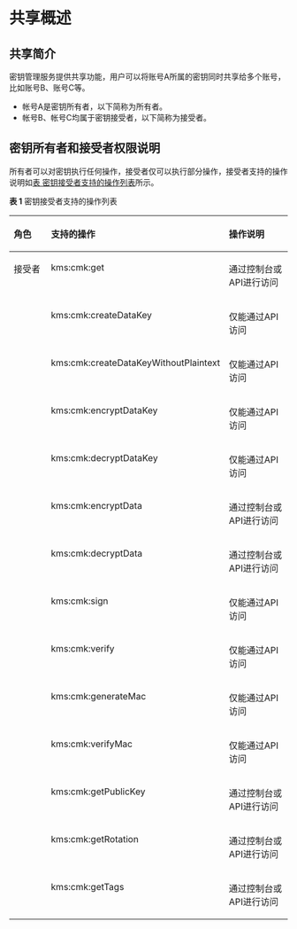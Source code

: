 # 共享概述<a name="dew_01_0308"></a>

## 共享简介<a name="section15545257194912"></a>

密钥管理服务提供共享功能，用户可以将账号A所属的密钥同时共享给多个账号，比如账号B、账号C等。

-   帐号A是密钥所有者，以下简称为所有者。
-   帐号B、帐号C均属于密钥接受者，以下简称为接受者。

## 密钥所有者和接受者权限说明<a name="section295835592719"></a>

所有者可以对密钥执行任何操作，接受者仅可以执行部分操作，接受者支持的操作说明如[表 密钥接受者支持的操作列表](#table61510402910)所示。

**表 1**  密钥接受者支持的操作列表

<a name="table61510402910"></a>
<table><thead align="left"><tr id="row7151442299"><th class="cellrowborder" valign="top" width="22.832283228322833%" id="mcps1.2.4.1.1"><p id="p16151841293"><a name="p16151841293"></a><a name="p16151841293"></a>角色</p>
</th>
<th class="cellrowborder" valign="top" width="35.11351135113511%" id="mcps1.2.4.1.2"><p id="p615645292"><a name="p615645292"></a><a name="p615645292"></a>支持的操作</p>
</th>
<th class="cellrowborder" valign="top" width="42.054205420542054%" id="mcps1.2.4.1.3"><p id="p1415843295"><a name="p1415843295"></a><a name="p1415843295"></a>操作说明</p>
</th>
</tr>
</thead>
<tbody><tr id="row3161649297"><td class="cellrowborder" rowspan="14" valign="top" width="22.832283228322833%" headers="mcps1.2.4.1.1 "><p id="p18166420294"><a name="p18166420294"></a><a name="p18166420294"></a>接受者</p>
</td>
<td class="cellrowborder" valign="top" width="35.11351135113511%" headers="mcps1.2.4.1.2 "><p id="p17861192263920"><a name="p17861192263920"></a><a name="p17861192263920"></a>kms:cmk:get</p>
</td>
<td class="cellrowborder" valign="top" width="42.054205420542054%" headers="mcps1.2.4.1.3 "><p id="p2162472910"><a name="p2162472910"></a><a name="p2162472910"></a>通过控制台或API进行访问</p>
</td>
</tr>
<tr id="row2929194603811"><td class="cellrowborder" valign="top" headers="mcps1.2.4.1.1 "><p id="p168615224396"><a name="p168615224396"></a><a name="p168615224396"></a>kms:cmk:createDataKey</p>
</td>
<td class="cellrowborder" valign="top" headers="mcps1.2.4.1.2 "><p id="p119301646113819"><a name="p119301646113819"></a><a name="p119301646113819"></a>仅能通过API访问</p>
</td>
</tr>
<tr id="row859104743819"><td class="cellrowborder" valign="top" headers="mcps1.2.4.1.1 "><p id="p168611222173910"><a name="p168611222173910"></a><a name="p168611222173910"></a>kms:cmk:createDataKeyWithoutPlaintext</p>
</td>
<td class="cellrowborder" valign="top" headers="mcps1.2.4.1.2 "><p id="p860147173817"><a name="p860147173817"></a><a name="p860147173817"></a>仅能通过API访问</p>
</td>
</tr>
<tr id="row120154715381"><td class="cellrowborder" valign="top" headers="mcps1.2.4.1.1 "><p id="p1486112223395"><a name="p1486112223395"></a><a name="p1486112223395"></a>kms:cmk:encryptDataKey</p>
</td>
<td class="cellrowborder" valign="top" headers="mcps1.2.4.1.2 "><p id="p22012047163810"><a name="p22012047163810"></a><a name="p22012047163810"></a>仅能通过API访问</p>
</td>
</tr>
<tr id="row43291447193810"><td class="cellrowborder" valign="top" headers="mcps1.2.4.1.1 "><p id="p1886172210398"><a name="p1886172210398"></a><a name="p1886172210398"></a>kms:cmk:decryptDataKey</p>
</td>
<td class="cellrowborder" valign="top" headers="mcps1.2.4.1.2 "><p id="p1233044714388"><a name="p1233044714388"></a><a name="p1233044714388"></a>仅能通过API访问</p>
</td>
</tr>
<tr id="row8460194716384"><td class="cellrowborder" valign="top" headers="mcps1.2.4.1.1 "><p id="p686122293915"><a name="p686122293915"></a><a name="p686122293915"></a>kms:cmk:encryptData</p>
</td>
<td class="cellrowborder" valign="top" headers="mcps1.2.4.1.2 "><p id="p1246024793817"><a name="p1246024793817"></a><a name="p1246024793817"></a>通过控制台或API进行访问</p>
</td>
</tr>
<tr id="row760944773811"><td class="cellrowborder" valign="top" headers="mcps1.2.4.1.1 "><p id="p686211222393"><a name="p686211222393"></a><a name="p686211222393"></a>kms:cmk:decryptData</p>
</td>
<td class="cellrowborder" valign="top" headers="mcps1.2.4.1.2 "><p id="p166101947163815"><a name="p166101947163815"></a><a name="p166101947163815"></a>通过控制台或API进行访问</p>
</td>
</tr>
<tr id="row1173204733818"><td class="cellrowborder" valign="top" headers="mcps1.2.4.1.1 "><p id="p138625222398"><a name="p138625222398"></a><a name="p138625222398"></a>kms:cmk:sign</p>
</td>
<td class="cellrowborder" valign="top" headers="mcps1.2.4.1.2 "><p id="p1173314753820"><a name="p1173314753820"></a><a name="p1173314753820"></a>仅能通过API访问</p>
</td>
</tr>
<tr id="row585712474388"><td class="cellrowborder" valign="top" headers="mcps1.2.4.1.1 "><p id="p3862112273912"><a name="p3862112273912"></a><a name="p3862112273912"></a>kms:cmk:verify</p>
</td>
<td class="cellrowborder" valign="top" headers="mcps1.2.4.1.2 "><p id="p19858347163817"><a name="p19858347163817"></a><a name="p19858347163817"></a>仅能通过API访问</p>
</td>
</tr>
<tr id="row61134811382"><td class="cellrowborder" valign="top" headers="mcps1.2.4.1.1 "><p id="p16862122219399"><a name="p16862122219399"></a><a name="p16862122219399"></a>kms:cmk:generateMac</p>
</td>
<td class="cellrowborder" valign="top" headers="mcps1.2.4.1.2 "><p id="p5113485383"><a name="p5113485383"></a><a name="p5113485383"></a>仅能通过API访问</p>
</td>
</tr>
<tr id="row41389488382"><td class="cellrowborder" valign="top" headers="mcps1.2.4.1.1 "><p id="p6862162212396"><a name="p6862162212396"></a><a name="p6862162212396"></a>kms:cmk:verifyMac</p>
</td>
<td class="cellrowborder" valign="top" headers="mcps1.2.4.1.2 "><p id="p213844893816"><a name="p213844893816"></a><a name="p213844893816"></a>仅能通过API访问</p>
</td>
</tr>
<tr id="row1529024893820"><td class="cellrowborder" valign="top" headers="mcps1.2.4.1.1 "><p id="p1986242283914"><a name="p1986242283914"></a><a name="p1986242283914"></a>kms:cmk:getPublicKey</p>
</td>
<td class="cellrowborder" valign="top" headers="mcps1.2.4.1.2 "><p id="p2290194817387"><a name="p2290194817387"></a><a name="p2290194817387"></a>通过控制台或API进行访问</p>
</td>
</tr>
<tr id="row839484815387"><td class="cellrowborder" valign="top" headers="mcps1.2.4.1.1 "><p id="p178627225396"><a name="p178627225396"></a><a name="p178627225396"></a>kms:cmk:getRotation</p>
</td>
<td class="cellrowborder" valign="top" headers="mcps1.2.4.1.2 "><p id="p16394194818385"><a name="p16394194818385"></a><a name="p16394194818385"></a>通过控制台或API进行访问</p>
</td>
</tr>
<tr id="row36811648153814"><td class="cellrowborder" valign="top" headers="mcps1.2.4.1.1 "><p id="p88633221399"><a name="p88633221399"></a><a name="p88633221399"></a>kms:cmk:getTags</p>
</td>
<td class="cellrowborder" valign="top" headers="mcps1.2.4.1.2 "><p id="p1268264820381"><a name="p1268264820381"></a><a name="p1268264820381"></a>通过控制台或API进行访问</p>
</td>
</tr>
</tbody>
</table>

